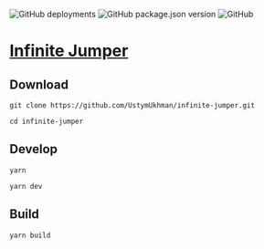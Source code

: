 ![GitHub deployments](https://img.shields.io/github/deployments/UstymUkhman/infinite-jumper/github-pages)
![GitHub package.json version](https://img.shields.io/github/package-json/v/UstymUkhman/infinite-jumper)
![GitHub](https://img.shields.io/github/license/UstymUkhman/infinite-jumper)

# [Infinite Jumper](https://ustymukhman.github.io/infinite-jumper/public) #

## Download ##

`git clone https://github.com/UstymUkhman/infinite-jumper.git`

`cd infinite-jumper`

## Develop ##

`yarn`

`yarn dev`

## Build ##

`yarn build`
